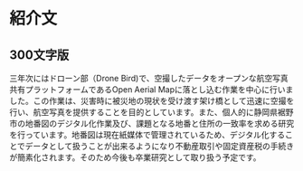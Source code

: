 
# 紹介文
## 300文字版
三年次にはドローン部（Drone Bird)で、空撮したデータをオープンな航空写真共有プラットフォームであるOpen Aerial Mapに落とし込む作業を中心に行いました。この作業は、災害時に被災地の現状を受け渡す架け橋として迅速に空撮を行い、航空写真を提供することを目的としています。また、個人的に静岡県裾野市の地番図のデジタル化作業及び、課題となる地番と住所の一致率を求める研究を行っています。地番図は現在紙媒体で管理されているため、デジタル化することでデータとして扱うことが出来るようになり不動産取引や固定資産税の手続きが簡素化されます。そのため今後も卒業研究として取り扱う予定です。
